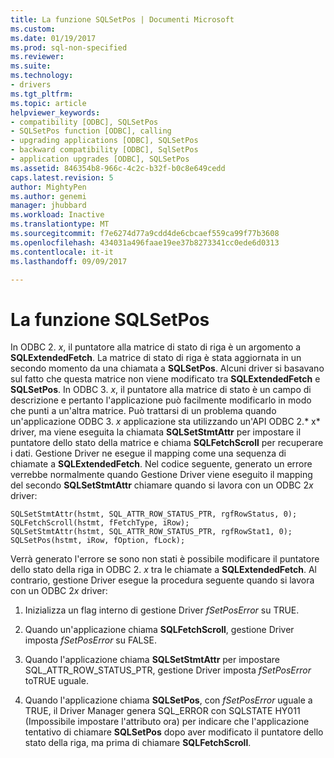 ```yaml
---
title: La funzione SQLSetPos | Documenti Microsoft
ms.custom: 
ms.date: 01/19/2017
ms.prod: sql-non-specified
ms.reviewer: 
ms.suite: 
ms.technology:
- drivers
ms.tgt_pltfrm: 
ms.topic: article
helpviewer_keywords:
- compatibility [ODBC], SQLSetPos
- SQLSetPos function [ODBC], calling
- upgrading applications [ODBC], SQLSetPos
- backward compatibility [ODBC], SqlSetPos
- application upgrades [ODBC], SQLSetPos
ms.assetid: 846354b8-966c-4c2c-b32f-b0c8e649cedd
caps.latest.revision: 5
author: MightyPen
ms.author: genemi
manager: jhubbard
ms.workload: Inactive
ms.translationtype: MT
ms.sourcegitcommit: f7e6274d77a9cdd4de6cbcaef559ca99f77b3608
ms.openlocfilehash: 434031a496faae19ee37b8273341cc0ede6d0313
ms.contentlocale: it-it
ms.lasthandoff: 09/09/2017

---
```

# <a name="calling-sqlsetpos"></a>La funzione SQLSetPos
In ODBC 2. *x*, il puntatore alla matrice di stato di riga è un argomento a **SQLExtendedFetch**. La matrice di stato di riga è stata aggiornata in un secondo momento da una chiamata a **SQLSetPos**. Alcuni driver si basavano sul fatto che questa matrice non viene modificato tra **SQLExtendedFetch** e **SQLSetPos**. In ODBC 3. *x*, il puntatore alla matrice di stato è un campo di descrizione e pertanto l'applicazione può facilmente modificarlo in modo che punti a un'altra matrice. Può trattarsi di un problema quando un'applicazione ODBC 3. *x* applicazione sta utilizzando un'API ODBC 2.* x* driver, ma viene eseguita la chiamata **SQLSetStmtAttr** per impostare il puntatore dello stato della matrice e chiama **SQLFetchScroll** per recuperare i dati. Gestione Driver ne esegue il mapping come una sequenza di chiamate a **SQLExtendedFetch**. Nel codice seguente, generato un errore verrebbe normalmente quando Gestione Driver viene eseguito il mapping del secondo **SQLSetStmtAttr** chiamare quando si lavora con un ODBC 2*x* driver:  
  
```  
SQLSetStmtAttr(hstmt, SQL_ATTR_ROW_STATUS_PTR, rgfRowStatus, 0);  
SQLFetchScroll(hstmt, fFetchType, iRow);  
SQLSetStmtAttr(hstmt, SQL_ATTR_ROW_STATUS_PTR, rgfRowStat1, 0);  
SQLSetPos(hstmt, iRow, fOption, fLock);  
```  
  
 Verrà generato l'errore se sono non stati è possibile modificare il puntatore dello stato della riga in ODBC 2. *x* tra le chiamate a **SQLExtendedFetch**. Al contrario, gestione Driver esegue la procedura seguente quando si lavora con un ODBC 2*x* driver:  
  
1.  Inizializza un flag interno di gestione Driver *fSetPosError* su TRUE.  
  
2.  Quando un'applicazione chiama **SQLFetchScroll**, gestione Driver imposta *fSetPosError* su FALSE.  
  
3.  Quando l'applicazione chiama **SQLSetStmtAttr** per impostare SQL_ATTR_ROW_STATUS_PTR, gestione Driver imposta *fSetPosError* toTRUE uguale.  
  
4.  Quando l'applicazione chiama **SQLSetPos**, con *fSetPosError* uguale a TRUE, il Driver Manager genera SQL_ERROR con SQLSTATE HY011 (Impossibile impostare l'attributo ora) per indicare che l'applicazione tentativo di chiamare **SQLSetPos** dopo aver modificato il puntatore dello stato della riga, ma prima di chiamare **SQLFetchScroll**.

